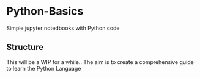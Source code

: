 # Python-Basics
Simple jupyter notedbooks with Python code

## Structure 
This will be a WIP for a while.. 
The aim is to create a comprehensive guide to learn the Python Language
